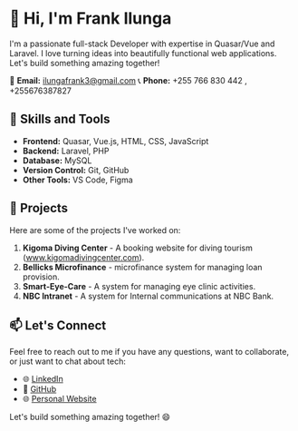 # 👋 Hi, I'm Frank Ilunga

I'm a passionate full-stack  Developer with expertise in Quasar/Vue and Laravel. I love turning ideas into beautifully functional web applications. Let's build something amazing together!

📧 **Email:** ilungafrank3@gmail.com
📞 **Phone:** +255 766 830 442 , +255676387827

## 💼 Skills and Tools

- **Frontend:** Quasar, Vue.js, HTML, CSS, JavaScript
- **Backend:** Laravel, PHP
- **Database:** MySQL
- **Version Control:** Git, GitHub
- **Other Tools:** VS Code, Figma

## 🚀 Projects

Here are some of the projects I've worked on:

1. **Kigoma Diving Center** - A booking website for diving tourism (www.kigomadivingcenter.com).
2. **Bellicks Microfinance** - microfinance system for managing loan provision.
3. **Smart-Eye-Care** - A system for managing eye clinic activities.
4. **NBC Intranet** - A system for Internal communications at NBC Bank.


## 📫 Let's Connect

Feel free to reach out to me if you have any questions, want to collaborate, or just want to chat about tech:

- 🌐 [LinkedIn](https://www.linkedin.com/in/frankilunga/)
- 💼 [GitHub](https://github.com/frank255)
- 🌐 [Personal Website](https://www.frankilunga.vercel.app)

Let's build something amazing together! 😄


<!---
frank255/frank255 is a ✨ special ✨ repository because its `README.md` (this file) appears on your GitHub profile.
You can click the Preview link to take a look at your changes.
--->
